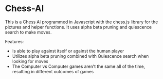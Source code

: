 # Chess-AI
This is a Chess AI programmed in Javascript with the chess.js library for the pictures and helper functions. It uses alpha beta pruning and quiescence search to make moves. 

Features:
  - Is able to play against itself or against the human player
  - Utilizes alpha beta pruning combined with Quiescence search when looking for moves
  - The Computer vs Computer games aren't the same all of the time, resulting in different outcomes of games
